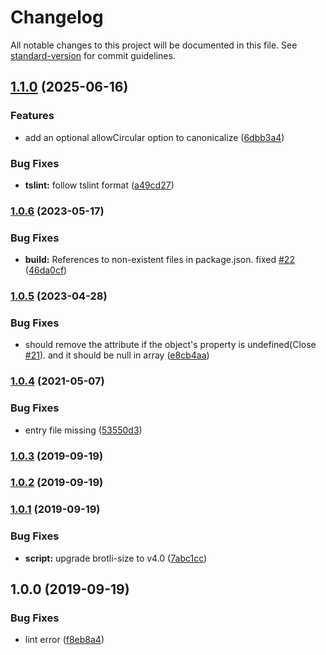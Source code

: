 # Changelog

All notable changes to this project will be documented in this file. See [standard-version](https://github.com/conventional-changelog/standard-version) for commit guidelines.

## [1.1.0](https://github.com/snowyu/json-canonicalize.ts/compare/v1.0.6...v1.1.0) (2025-06-16)


### Features

* add an optional allowCircular option to canonicalize ([6dbb3a4](https://github.com/snowyu/json-canonicalize.ts/commit/6dbb3a4bada8d85dfb704d92793b15dd5aed1915))


### Bug Fixes

* **tslint:** follow tslint format ([a49cd27](https://github.com/snowyu/json-canonicalize.ts/commit/a49cd279afb255dd346501752d168522ec815716))

### [1.0.6](https://github.com/snowyu/json-canonicalize.ts/compare/v1.0.5...v1.0.6) (2023-05-17)


### Bug Fixes

* **build:** References to non-existent files in package.json. fixed [#22](https://github.com/snowyu/json-canonicalize.ts/issues/22) ([46da0cf](https://github.com/snowyu/json-canonicalize.ts/commit/46da0cfa8ddfa725e0c5d4a7415258a0537c6284))

### [1.0.5](https://github.com/snowyu/json-canonicalize.ts/compare/v1.0.4...v1.0.5) (2023-04-28)


### Bug Fixes

* should remove the attribute if the object's property is undefined(Close [#21](https://github.com/snowyu/json-canonicalize.ts/issues/21)). and it should be null in array ([e8cb4aa](https://github.com/snowyu/json-canonicalize.ts/commit/e8cb4aa4d5f77f7b1d4a951ca673822ba79cc806))

### [1.0.4](https://github.com/snowyu/json-canonicalize.ts/compare/v1.0.3...v1.0.4) (2021-05-07)


### Bug Fixes

* entry file missing ([53550d3](https://github.com/snowyu/json-canonicalize.ts/commit/53550d39a3a4aca2d56d25975db8b94d3da5a1ab))

### [1.0.3](https://github.com/snowyu/json-canonicalize/compare/v1.0.2...v1.0.3) (2019-09-19)

### [1.0.2](https://github.com/snowyu/json-canonicalize/compare/v1.0.1...v1.0.2) (2019-09-19)

### [1.0.1](https://github.com/snowyu/json-canonicalize/compare/v1.0.0...v1.0.1) (2019-09-19)

### Bug Fixes

- **script:** upgrade brotli-size to v4.0 ([7abc1cc](https://github.com/snowyu/json-canonicalize/commit/7abc1cc))

## 1.0.0 (2019-09-19)

### Bug Fixes

- lint error ([f8eb8a4](https://github.com/snowyu/json-canonicalize/commit/f8eb8a4))
